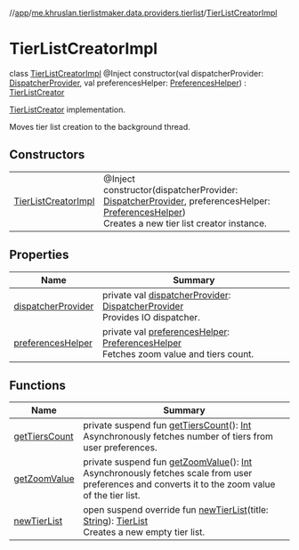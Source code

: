 //[app](../../../index.md)/[me.khruslan.tierlistmaker.data.providers.tierlist](../index.md)/[TierListCreatorImpl](index.md)

# TierListCreatorImpl

class [TierListCreatorImpl](index.md) @Inject constructor(val dispatcherProvider: [DispatcherProvider](../../me.khruslan.tierlistmaker.data.providers.dispatchers/-dispatcher-provider/index.md), val preferencesHelper: [PreferencesHelper](../../me.khruslan.tierlistmaker.data.providers.database/-preferences-helper/index.md)) : [TierListCreator](../-tier-list-creator/index.md)

[TierListCreator](../-tier-list-creator/index.md) implementation.

Moves tier list creation to the background thread.

## Constructors

| | |
|---|---|
| [TierListCreatorImpl](-tier-list-creator-impl.md) | @Inject <br>constructor(dispatcherProvider: [DispatcherProvider](../../me.khruslan.tierlistmaker.data.providers.dispatchers/-dispatcher-provider/index.md), preferencesHelper: [PreferencesHelper](../../me.khruslan.tierlistmaker.data.providers.database/-preferences-helper/index.md))<br>Creates a new tier list creator instance. |

## Properties

| Name | Summary |
|---|---|
| [dispatcherProvider](dispatcher-provider.md) | private val [dispatcherProvider](dispatcher-provider.md): [DispatcherProvider](../../me.khruslan.tierlistmaker.data.providers.dispatchers/-dispatcher-provider/index.md)<br>Provides IO dispatcher. |
| [preferencesHelper](preferences-helper.md) | private val [preferencesHelper](preferences-helper.md): [PreferencesHelper](../../me.khruslan.tierlistmaker.data.providers.database/-preferences-helper/index.md)<br>Fetches zoom value and tiers count. |

## Functions

| Name | Summary |
|---|---|
| [getTiersCount](get-tiers-count.md) | private suspend fun [getTiersCount](get-tiers-count.md)(): [Int](https://kotlinlang.org/api/latest/jvm/stdlib/kotlin/-int/index.html)<br>Asynchronously fetches number of tiers from user preferences. |
| [getZoomValue](get-zoom-value.md) | private suspend fun [getZoomValue](get-zoom-value.md)(): [Int](https://kotlinlang.org/api/latest/jvm/stdlib/kotlin/-int/index.html)<br>Asynchronously fetches scale from user preferences and converts it to the zoom value of the tier list. |
| [newTierList](new-tier-list.md) | open suspend override fun [newTierList](new-tier-list.md)(title: [String](https://kotlinlang.org/api/latest/jvm/stdlib/kotlin/-string/index.html)): [TierList](../../me.khruslan.tierlistmaker.data.models.tierlist/-tier-list/index.md)<br>Creates a new empty tier list. |
